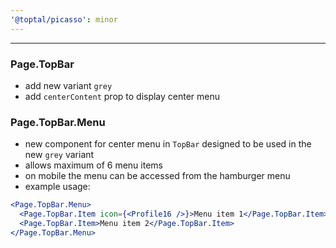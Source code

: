 ```yaml
---
'@toptal/picasso': minor
---
```


---

### Page.TopBar

- add new variant `grey`
- add `centerContent` prop to display center menu

### Page.TopBar.Menu

- new component for center menu in `TopBar` designed to be used in the new `grey` variant
- allows maximum of 6 menu items
- on mobile the menu can be accessed from the hamburger menu
- example usage:

```jsx
<Page.TopBar.Menu>
  <Page.TopBar.Item icon={<Profile16 />}>Menu item 1</Page.TopBar.Item>
  <Page.TopBar.Item>Menu item 2</Page.TopBar.Item>
</Page.TopBar.Menu>
```
